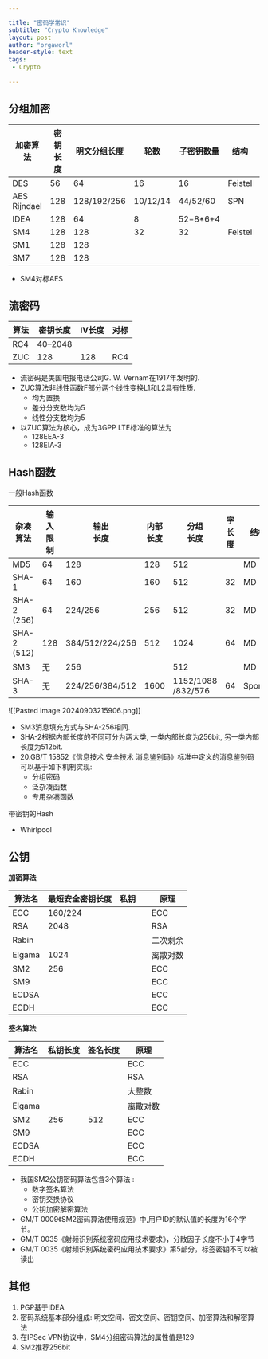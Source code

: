 ```yaml
---

title: "密码学常识"
subtitle: "Crypto Knowledge"
layout: post
author: "orgaworl"
header-style: text
tags:
 - Crypto
 
---
```


## 分组加密

| 加密算法            | 密钥长度 | 明文分组长度      | 轮数       | 子密钥数量    | 结构      | S-Box      |
| --------------- | ---- | ----------- | -------- | -------- | ------- | ---------- |
| DES             | 56   | 64          | 16       | 16       | Feistel | 8\*6=>8\*4 |
| AES<br>Rijndael | 128  | 128/192/256 | 10/12/14 | 44/52/60 | SPN     | 16\*8bit   |
| IDEA            | 128  | 64          | 8        | 52=8\*6+4 |         | Null       |
| SM4             | 128  | 128         | 32       | 32       | Feistel | 4\*8bit    |
| SM1             | 128  | 128         |          |          |         |            |
| SM7             | 128  | 128         |          |          |         |            |
- SM4对标AES
## 流密码

| 算法  | 密钥长度    | IV长度 | 对标  |
| --- | ------- | ---- | --- |
| RC4 | 40–2048 |      |     |
| ZUC | 128     | 128  | RC4 |

- 流密码是美国电报电话公司G. W. Vernam在1917年发明的.
- ZUC算法非线性函数F部分两个线性变换L1和L2具有性质.
	- 均为置换
	- 差分分支数均为5
	- 线性分支数均为5
- 以ZUC算法为核心，成为3GPP LTE标准的算法为
	- 128EEA-3
	- 128EIA-3

## Hash函数

一般Hash函数

| 杂凑<br>算法       | 输入<br>限制 | 输出<br>长度        | 内部<br>长度 | 分组<br>长度              | 字<br>长度 | 结构     | 轮数  |
| -------------- | -------- | --------------- | -------- | --------------------- | ------- | ------ | --- |
| MD5            | 64       | 128             | 128      | 512                   |         | MD     |     |
| SHA-1          | 64       | 160             | 160      | 512                   | 32      | MD     |     |
| SHA-2<br>(256) | 64       | 224/256         | 256      | 512                   | 32      | MD     |     |
| SHA-2<br>(512) | 128      | 384/512/224/256 | 512      | 1024                  | 64      | MD     |     |
| SM3            | 无        | 256             |          | 512                   |         | MD     | 64  |
| SHA-3          | 无        | 224/256/384/512 | 1600     | 1152/1088<br>/832/576 | 64      | Sponge |     |


![[Pasted image 20240903215906.png]]


- SM3消息填充方式与SHA-256相同.
- SHA-2根据内部长度的不同可分为两大类, 一类内部长度为256bit, 另一类内部长度为512bit.
- 20.GB/T 15852《信息技术 安全技术 消息鉴别码》标准中定义的消息鉴别码可以基于如下机制实现:
	- 分组密码
	- 泛杂凑函数
	- 专用杂凑函数


带密钥的Hash
- Whirlpool

## 公钥

**加密算法**

| 算法名    | 最短安全密钥长度 | 私钥  |     | 原理   |
| ------ | -------- | --- | --- | ---- |
| ECC    | 160/224  |     |     | ECC  |
| RSA    | 2048     |     |     | RSA  |
| Rabin  |          |     |     | 二次剩余 |
| Elgama | 1024     |     |     | 离散对数 |
| SM2    | 256      |     |     | ECC  |
| SM9    |          |     |     | ECC  |
| ECDSA  |          |     |     | ECC  |
| ECDH   |          |     |     | ECC  |

**签名算法**

| 算法名    | 私钥长度 | 签名长度 | 原理   |
| ------ | ---- | ---- | ---- |
| ECC    |      |      | ECC  |
| RSA    |      |      | RSA  |
| Rabin  |      |      | 大整数  |
| Elgama |      |      | 离散对数 |
| SM2    | 256  | 512  | ECC  |
| SM9    |      |      | ECC  |
| ECDSA  |      |      | ECC  |
| ECDH   |      |      | ECC  |


- 我国SM2公钥密码算法包含3个算法 :
	- 数字签名算法
	- 密钥交换协议
	- 公钥加密解密算法
- GM/T 0009《SM2密码算法使用规范》中,用户ID的默认值的长度为16个字节。
- GM/T 0035《射频识别系统密码应用技术要求》，分散因子长度不小于4字节
- GM/T 0035《射频识别系统密码应用技术要求》第5部分，标签密钥不可以被读出


## 其他

1. PGP基于IDEA
2. 密码系统基本部分组成: 明文空间、密文空间、密钥空间、加密算法和解密算法
3. 在IPSec VPN协议中，SM4分组密码算法的属性值是129
4. SM2推荐256bit